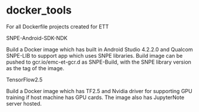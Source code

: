 # docker_tools
For all Dockerfile projects created for ETT

SNPE-Android-SDK-NDK
  
  Build a Docker image which has built in Android Studio 4.2.2.0 and Qualcom SNPE-LIB to support app which uses SNPE libraries.  Build image can be pushed to gcr.io/emc-et-gcr.d as 
  SNPE-Build, with the SNPE library version as the tag of the image.


TensorFlow2.5

  Build a Docker image which has TF2.5 and Nvidia driver for supporting GPU training if host machine has GPU cards.  The image also has JupyterNote server hosted.
